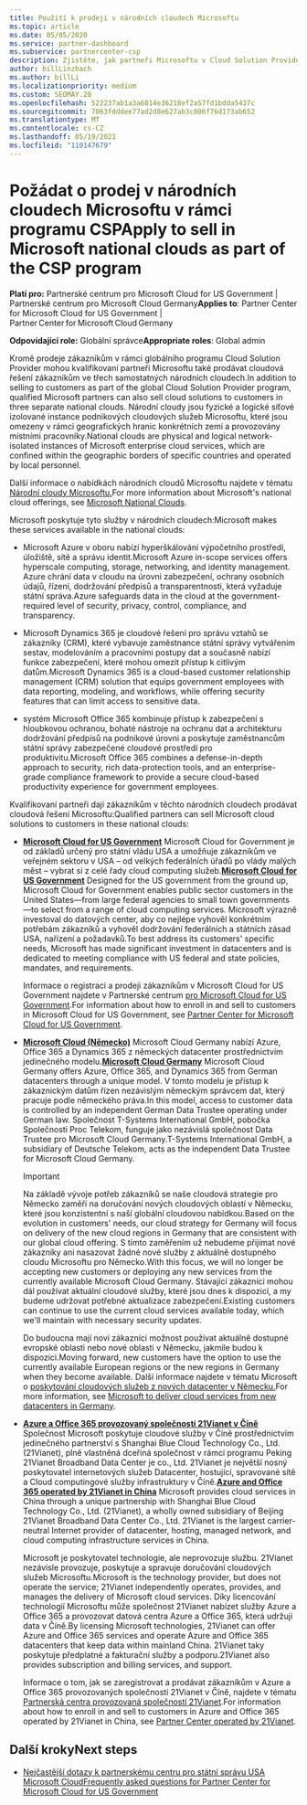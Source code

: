 ```yaml
---
title: Použití k prodeji v národních cloudech Microsoftu
ms.topic: article
ms.date: 05/05/2020
ms.service: partner-dashboard
ms.subservice: partnercenter-csp
description: Zjistěte, jak partneři Microsoftu v Cloud Solution Provider mohou prodávat zákazníkům zaregistrovaným v podporovaných národních cloudech.
author: billLinzbach
ms.author: billLi
ms.localizationpriority: medium
ms.custom: SEOMAY.20
ms.openlocfilehash: 522237ab1a3a6814e36218ef2a57fd1bdda5437c
ms.sourcegitcommit: 7063fdddee77ad2d8e627ab3c806f76d173ab652
ms.translationtype: MT
ms.contentlocale: cs-CZ
ms.lasthandoff: 05/19/2021
ms.locfileid: "110147679"
---
```

# <a name="apply-to-sell-in-microsoft-national-clouds-as-part-of-the-csp-program"></a><span data-ttu-id="6b542-103">Požádat o prodej v národních cloudech Microsoftu v rámci programu CSP</span><span class="sxs-lookup"><span data-stu-id="6b542-103">Apply to sell in Microsoft national clouds as part of the CSP program</span></span>

<span data-ttu-id="6b542-104">**Platí pro:** Partnerské centrum pro Microsoft Cloud for US Government | Partnerské centrum pro Microsoft Cloud Germany</span><span class="sxs-lookup"><span data-stu-id="6b542-104">**Applies to**: Partner Center for Microsoft Cloud for US Government | Partner Center for Microsoft Cloud Germany</span></span>

<span data-ttu-id="6b542-105">**Odpovídající role:** Globální správce</span><span class="sxs-lookup"><span data-stu-id="6b542-105">**Appropriate roles**: Global admin</span></span>

<span data-ttu-id="6b542-106">Kromě prodeje zákazníkům v rámci globálního programu Cloud Solution Provider mohou kvalifikovaní partneři Microsoftu také prodávat cloudová řešení zákazníkům ve třech samostatných národních cloudech.</span><span class="sxs-lookup"><span data-stu-id="6b542-106">In addition to selling to customers as part of the global Cloud Solution Provider program, qualified Microsoft partners can also sell cloud solutions to customers in three separate national clouds.</span></span> <span data-ttu-id="6b542-107">Národní cloudy jsou fyzické a logické síťové izolované instance podnikových cloudových služeb Microsoftu, které jsou omezeny v rámci geografických hranic konkrétních zemí a provozovány místními pracovníky.</span><span class="sxs-lookup"><span data-stu-id="6b542-107">National clouds are physical and logical network-isolated instances of Microsoft enterprise cloud services, which are confined within the geographic borders of specific countries and operated by local personnel.</span></span>

<span data-ttu-id="6b542-108">Další informace o nabídkách národních cloudů Microsoftu najdete v tématu [Národní cloudy Microsoftu.](https://www.microsoft.com/trustcenter/cloudservices/nationalcloud)</span><span class="sxs-lookup"><span data-stu-id="6b542-108">For more information about Microsoft's national cloud offerings, see [Microsoft National Clouds](https://www.microsoft.com/trustcenter/cloudservices/nationalcloud).</span></span>

<span data-ttu-id="6b542-109">Microsoft poskytuje tyto služby v národních cloudech:</span><span class="sxs-lookup"><span data-stu-id="6b542-109">Microsoft makes these services available in the national clouds:</span></span>

-   <span data-ttu-id="6b542-110">Microsoft Azure v oboru nabízí hyperškálování výpočetního prostředí, úložiště, sítě a správu identit.</span><span class="sxs-lookup"><span data-stu-id="6b542-110">Microsoft Azure in-scope services offers hyperscale computing, storage, networking, and identity management.</span></span> <span data-ttu-id="6b542-111">Azure chrání data v cloudu na úrovni zabezpečení, ochrany osobních údajů, řízení, dodržování předpisů a transparentnosti, která vyžaduje státní správa.</span><span class="sxs-lookup"><span data-stu-id="6b542-111">Azure safeguards data in the cloud at the government-required level of security, privacy, control, compliance, and transparency.</span></span>

-   <span data-ttu-id="6b542-112">Microsoft Dynamics 365 je cloudové řešení pro správu vztahů se zákazníky (CRM), které vybavuje zaměstnance státní správy vytvářením sestav, modelováním a pracovními postupy dat a současně nabízí funkce zabezpečení, které mohou omezit přístup k citlivým datům.</span><span class="sxs-lookup"><span data-stu-id="6b542-112">Microsoft Dynamics 365 is a cloud-based customer relationship management (CRM) solution that equips government employees with data reporting, modeling, and workflows, while offering security features that can limit access to sensitive data.</span></span>

-   <span data-ttu-id="6b542-113">systém Microsoft Office 365 kombinuje přístup k zabezpečení s hloubkovou ochranou, bohaté nástroje na ochranu dat a architekturu dodržování předpisů na podnikové úrovni a poskytuje zaměstnancům státní správy zabezpečené cloudové prostředí pro produktivitu.</span><span class="sxs-lookup"><span data-stu-id="6b542-113">Microsoft Office 365 combines a defense-in-depth approach to security, rich data-protection tools, and an enterprise-grade compliance framework to provide a secure cloud-based productivity experience for government employees.</span></span>

<span data-ttu-id="6b542-114">Kvalifikovaní partneři dají zákazníkům v těchto národních cloudech prodávat cloudová řešení Microsoftu:</span><span class="sxs-lookup"><span data-stu-id="6b542-114">Qualified partners can sell Microsoft cloud solutions to customers in these national clouds:</span></span>

-   <span data-ttu-id="6b542-115">[**Microsoft Cloud for US Government**](https://www.microsoft.com/trustcenter/cloudservices/nationalcloud#Microsoft_Cloud_for_US) Microsoft Cloud for Government je od základů určený pro státní vládu USA a umožňuje zákazníkům ve veřejném sektoru v USA – od velkých federálních úřadů po vlády malých měst – vybrat si z celé řady cloud computing služeb.</span><span class="sxs-lookup"><span data-stu-id="6b542-115">[**Microsoft Cloud for US Government**](https://www.microsoft.com/trustcenter/cloudservices/nationalcloud#Microsoft_Cloud_for_US) Designed for the US government from the ground up, Microsoft Cloud for Government enables public sector customers in the United States—from large federal agencies to small town governments—to select from a range of cloud computing services.</span></span> <span data-ttu-id="6b542-116">Microsoft výrazně investoval do datových center, aby co nejlépe vyhověl konkrétním potřebám zákazníků a vyhověl dodržování federálních a státních zásad USA, nařízení a požadavků.</span><span class="sxs-lookup"><span data-stu-id="6b542-116">To best address its customers' specific needs, Microsoft has made significant investment in datacenters and is dedicated to meeting compliance with US federal and state policies, mandates, and requirements.</span></span> 

    <span data-ttu-id="6b542-117">Informace o registraci a prodeji zákazníkům v Microsoft Cloud for US Government najdete v Partnerské centrum [pro Microsoft Cloud for US Government](partner-center-for-microsoft-us-govt-cloud.md).</span><span class="sxs-lookup"><span data-stu-id="6b542-117">For information about how to enroll in and sell to customers in Microsoft Cloud for US Government, see [Partner Center for Microsoft Cloud for US Government](partner-center-for-microsoft-us-govt-cloud.md).</span></span>

-   <span data-ttu-id="6b542-118">[**Microsoft Cloud (Německo)**](https://www.microsoft.com/trustcenter/cloudservices/nationalcloud#Microsoft_Cloud_Germany) Microsoft Cloud Germany nabízí Azure, Office 365 a Dynamics 365 z německých datacenter prostřednictvím jedinečného modelu.</span><span class="sxs-lookup"><span data-stu-id="6b542-118">[**Microsoft Cloud Germany**](https://www.microsoft.com/trustcenter/cloudservices/nationalcloud#Microsoft_Cloud_Germany) Microsoft Cloud Germany offers Azure, Office 365, and Dynamics 365 from German datacenters through a unique model.</span></span> <span data-ttu-id="6b542-119">V tomto modelu je přístup k zákaznickým datům řízen nezávislým německým správcem dat, který pracuje podle německého práva.</span><span class="sxs-lookup"><span data-stu-id="6b542-119">In this model, access to customer data is controlled by an independent German Data Trustee operating under German law.</span></span> <span data-ttu-id="6b542-120">Společnost T-Systems International GmbH, pobočka Společnosti Proc Telekom, funguje jako nezávislá společnost Data Trustee pro Microsoft Cloud Germany.</span><span class="sxs-lookup"><span data-stu-id="6b542-120">T-Systems International GmbH, a subsidiary of Deutsche Telekom, acts as the independent Data Trustee for Microsoft Cloud Germany.</span></span>

    > [!IMPORTANT]  
    > <span data-ttu-id="6b542-121">Na základě vývoje potřeb zákazníků se naše cloudová strategie pro Německo zaměří na doručování nových cloudových oblastí v Německu, které jsou konzistentní s naší globální cloudovou nabídkou.</span><span class="sxs-lookup"><span data-stu-id="6b542-121">Based on the evolution in customers' needs, our cloud strategy for Germany will focus on delivery of the new cloud regions in Germany that are consistent with our global cloud offering.</span></span> <span data-ttu-id="6b542-122">S tímto zaměřením už nebudeme přijímat nové zákazníky ani nasazovat žádné nové služby z aktuálně dostupného cloudu Microsoftu pro Německo.</span><span class="sxs-lookup"><span data-stu-id="6b542-122">With this focus, we will no longer be accepting new customers or deploying any new services from the currently available Microsoft Cloud Germany.</span></span> <span data-ttu-id="6b542-123">Stávající zákazníci mohou dál používat aktuální cloudové služby, které jsou dnes k dispozici, a my budeme udržovat potřebné aktualizace zabezpečení.</span><span class="sxs-lookup"><span data-stu-id="6b542-123">Existing customers can continue to use the current cloud services available today, which we'll maintain with necessary security updates.</span></span>
    >  
    > <span data-ttu-id="6b542-124">Do budoucna mají noví zákazníci možnost používat aktuálně dostupné evropské oblasti nebo nové oblasti v Německu, jakmile budou k dispozici.</span><span class="sxs-lookup"><span data-stu-id="6b542-124">Moving forward, new customers have the option to use the currently available European regions or the new regions in Germany when they become available.</span></span> <span data-ttu-id="6b542-125">Další informace najdete v tématu Microsoft o [poskytování cloudových služeb z nových datacenter v Německu.](https://news.microsoft.com/europe/2018/08/31/microsoft-to-deliver-cloud-services-from-new-datacentres-in-germany-in-2019-to-meet-evolving-customer-needs/)</span><span class="sxs-lookup"><span data-stu-id="6b542-125">For more information, see [Microsoft to deliver cloud services from new datacenters in Germany](https://news.microsoft.com/europe/2018/08/31/microsoft-to-deliver-cloud-services-from-new-datacentres-in-germany-in-2019-to-meet-evolving-customer-needs/).</span></span>

    
-   <span data-ttu-id="6b542-126">[**Azure a Office 365 provozovaný společností 21Vianet v Číně**](https://www.microsoft.com/trustcenter/cloudservices/nationalcloud#Microsoft_Cloud_for_China) Společnost Microsoft poskytuje cloudové služby v Číně prostřednictvím jedinečného partnerství s Shanghai Blue Cloud Technology Co., Ltd. (21Vianet), plně vlastněná dceřiná společnost v rámci programu Peking 21Vianet Broadband Data Center je co., Ltd. 21Vianet je největší nosný poskytovatel internetových služeb Datacenter, hostující, spravované sítě a Cloud computingové služby infrastruktury v Číně.</span><span class="sxs-lookup"><span data-stu-id="6b542-126">[**Azure and Office 365 operated by 21Vianet in China**](https://www.microsoft.com/trustcenter/cloudservices/nationalcloud#Microsoft_Cloud_for_China) Microsoft provides cloud services in China through a unique partnership with Shanghai Blue Cloud Technology Co., Ltd. (21Vianet), a wholly owned subsidiary of Beijing 21Vianet Broadband Data Center Co., Ltd. 21Vianet is the largest carrier-neutral Internet provider of datacenter, hosting, managed network, and cloud computing infrastructure services in China.</span></span> 

    <span data-ttu-id="6b542-127">Microsoft je poskytovatel technologie, ale neprovozuje službu. 21Vianet nezávisle provozuje, poskytuje a spravuje doručování cloudových služeb Microsoftu.</span><span class="sxs-lookup"><span data-stu-id="6b542-127">Microsoft is the technology provider, but does not operate the service; 21Vianet independently operates, provides, and manages the delivery of Microsoft cloud services.</span></span> <span data-ttu-id="6b542-128">Díky licencování technologií Microsoftu může společnost 21Vianet nabízet služby Azure a Office 365 a provozovat datová centra Azure a Office 365, která udržují data v Číně.</span><span class="sxs-lookup"><span data-stu-id="6b542-128">By licensing Microsoft technologies, 21Vianet can offer Azure and Office 365 services and operate Azure and Office 365 datacenters that keep data within mainland China.</span></span> <span data-ttu-id="6b542-129">21Vianet taky poskytuje předplatné a fakturační služby a podporu.</span><span class="sxs-lookup"><span data-stu-id="6b542-129">21Vianet also provides subscription and billing services, and support.</span></span>

    <span data-ttu-id="6b542-130">Informace o tom, jak se zaregistrovat a prodávat zákazníkům v Azure a Office 365 provozovaných společností 21Vianet v Číně, najdete v tématu [Partnerská centra provozovaná společností 21Vianet](/previous-versions/windows/it-pro/windows-home-server/ff357696(v=ws.11)).</span><span class="sxs-lookup"><span data-stu-id="6b542-130">For information about how to enroll in and sell to customers in Azure and Office 365 operated by 21Vianet in China, see [Partner Center operated by 21Vianet](/previous-versions/windows/it-pro/windows-home-server/ff357696(v=ws.11)).</span></span>

## <a name="next-steps"></a><span data-ttu-id="6b542-131">Další kroky</span><span class="sxs-lookup"><span data-stu-id="6b542-131">Next steps</span></span>

- [<span data-ttu-id="6b542-132">Nejčastější dotazy k partnerskému centru pro státní správu USA Microsoft Cloud</span><span class="sxs-lookup"><span data-stu-id="6b542-132">Frequently asked questions for Partner Center for Microsoft Cloud for US Government</span></span>](faq-for-us-govt-cloud.md)
